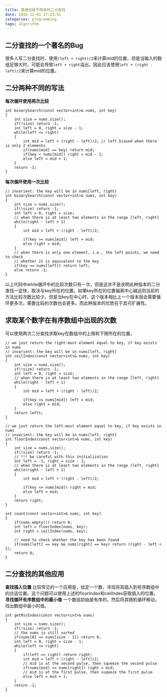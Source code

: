 ```yaml
---
title: 普通但是不简单的二分查找
date: 2016-12-01 17:23:51
categories: programming
tags: algorithm
---
```


## 二分查找的一个著名的Bug
很多人写二分查找时，使用`(left + right)/2`来计算mid的位置，但是当输入的数组足够大时，可能会导致`left + right`溢出，因此应该使用`left + (right - left)/2`来计算mid的位置。

<!-- more -->

## 二分两种不同的写法
__每次循环使用两次比较__
```
int binarySearch(const vector<int>& nums, int key)
{
    int size = nums.size();
    if(!size) return -1;
    int left = 0, right = size - 1;
    while(left <= right)
    {
        int mid = left + (right - left)/2; // left biased when there is only 2 elements
        if(nums[mid] == key) return mid;
        if(key < nums[mid]) right = mid - 1;
        else left = mid + 1;
    }
    return -1;
}
```

__每次循环使用一次比较__
```
// invarient: the key will be in nums[left, right)
int binarySearch(const vector<int>& nums, int key)
{
    int size = nums.size();
    if(!size) return -1;
    int left = 0, right = size;
    // when there is at least two elements in the range [left, right)
    while(right - left > 1)
    {
        int mid = left + (right - left)/2;

        if(key >= nums[mid]) left = mid;
        else right = mid;
    }
    // when there is only one element, i.e., the left points, we need to check 
    // whether it is equivalent to the key
    if(key == nums[left]) return left;
    else return -1;
}
```
以上代码中while循环中的比较次数只有一次，但是这并不是说明此种版本的二分查找一定快，取决与key所在的位置。如果key所在的位置偏离中心越远则当前的方法比较次数比较少，但是当key在中心时，这个版本相比上一个版本就会需要循环更多次，需要比较的次数也会更多。而此种版本的优势在于其可扩展性。

## 求取某个数字在有序数组中出现的次数
可以使用两次二分查找求取key在数组中的上限和下限所在的位置。

```
// we just return the right-most element equal to key, if key exists in nums 
// invarient: the key will be in nums[left, right)
int ceilIndex(const vector<int>& nums, int key)
{
    int size = nums.size();
    if(!size) return -1;
    int left = 0, right = size;
    // when there is at least two elements in the range [left, right)
    while(right - left > 1)
    {
        int mid = left + (right - left)/2;

        if(key >= nums[mid]) left = mid;
        else right = mid;
    }
    return leftt;
}

// we just return the left-most element equal to key, if key exists in nums 
// invarient: the key will be in nums(left, right]
int floorIndex(const vector<int>& nums, int key)
{
    int size = nums.size();
    if(!size) return -1;
    // !!! be careful with this initialization
    int left = -1, right = size - 1;
    // when there is at least two elements in the range (left, right]
    while(right - left > 1)
    {
        int mid = left + (right - left)/2;

        if(key <= nums[mid]) right = mid;
        else left = mid;
    }
    return right;   
}

int count(const vector<int>& nums, int key)
{
    if(nums.empty()) return 0;
    int left = floorIndex(nums, key);
    int right = ceilIndex(nums, key);

    // need to check whether the key has been found
    if(nums[left] == key && nums[right] == key) return (right - left + 1);
    return 0;
}
```

## 二分查找的其他应用
__查找插入位置__
比较常见的一个应用是，给定一个数，寻找将其插入到有序数组中的合适位置。这个问题可以使用上述的floorIndex和ceilIndex获取插入的位置。
__寻找循环有序数组中的最小值__
一个数组初始是有序的，然后将其随机循环移动，找出数组中最小的值。
```
int getMinIndex(const vector<int>& nums)
{
    int size = nums.size();
    if(!size) return -1;
    // the nums is still sorted
    if(nums[0] <= nums[size - 1]) return 0;
    int left = 0, right = size - 1;
    while(left <= right)
    {
        if(left == right) return right;
        int mid = left + (right - left)/2;
        // mid is at the second pulse, then squeeze the second pulse
        if(nums[mid] <= nums[right]) right = mid;
        // mid is at the first pulse, then suqeeze the first pulse
        else left = mid + 1;
    }
    return -1;
}
```

